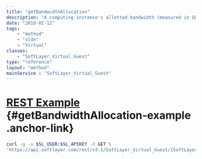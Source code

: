 ```yaml
---
title: "getBandwidthAllocation"
description: "A computing instance's allotted bandwidth (measured in GB)."
date: "2018-02-12"
tags:
    - "method"
    - "sldn"
    - "Virtual"
classes:
    - "SoftLayer_Virtual_Guest"
type: "reference"
layout: "method"
mainService : "SoftLayer_Virtual_Guest"
---
```


# [REST Example](#getBandwidthAllocation-example) <a href="/article/rest/"><i class="fas fa-question"></i></a> {#getBandwidthAllocation-example .anchor-link} 
```bash
curl -g -u $SL_USER:$SL_APIKEY -X GET \
'https://api.softlayer.com/rest/v3.1/SoftLayer_Virtual_Guest/{SoftLayer_Virtual_GuestID}/getBandwidthAllocation'
```
